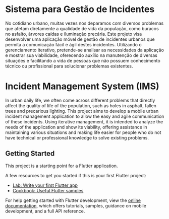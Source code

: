 # Sistema para Gestão de Incidentes

No cotidiano urbano, muitas vezes nos deparamos com diversos problemas que afetam diretamente a qualidade de vida da população, como buracos no asfalto, árvores caídas e iluminação precária. Este projeto visa desenvolver uma aplicação móvel de gestão de incidentes urbanos que permita a comunicação fácil e ágil destes incidentes. Utilizando o gerenciamento iterativo, pretende-se analisar as necessidades da aplicação e mostrar sua viabilidade, oferecendo auxílio na manutenção de diversas situações e facilitando a vida de pessoas que não possuem conhecimento técnico ou profissional para solucionar problemas existentes.

# Incident Management System (IMS)

In urban daily life, we often come across different problems that directly affect the quality of life of the population, such as holes in asphalt, fallen trees and precarious lighting. This project aims to develop a mobile urban incident management application to allow the easy and agile communication of these incidents. Using iterative management, it is intended to analyze the needs of the application and show its viability, offering assistance in maintaining various situations and making life easier for people who do not have technical or professional knowledge to solve existing problems.

## Getting Started

This project is a starting point for a Flutter application.

A few resources to get you started if this is your first Flutter project:

- [Lab: Write your first Flutter app](https://docs.flutter.dev/get-started/codelab)
- [Cookbook: Useful Flutter samples](https://docs.flutter.dev/cookbook)

For help getting started with Flutter development, view the
[online documentation](https://docs.flutter.dev/), which offers tutorials,
samples, guidance on mobile development, and a full API reference.
